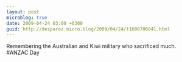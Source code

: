 ```yaml
---
layout: post
microblog: true
date: 2009-04-24 03:00 +0300
guid: http://desparoz.micro.blog/2009/04/24/t1606706841.html
---
```

Remembering the Australian and Kiwi military who sacrificed much. #ANZAC Day
